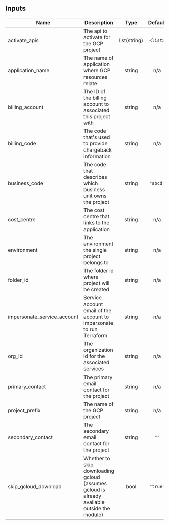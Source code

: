 <!-- BEGINNING OF PRE-COMMIT-TERRAFORM DOCS HOOK -->
## Inputs

| Name | Description | Type | Default | Required |
|------|-------------|:----:|:-----:|:-----:|
| activate\_apis | The api to activate for the GCP project | list(string) | `<list>` | no |
| application\_name | The name of application where GCP resources relate | string | n/a | yes |
| billing\_account | The ID of the billing account to associated this project with | string | n/a | yes |
| billing\_code | The code that's used to provide chargeback information | string | n/a | yes |
| business\_code | The code that describes which business unit owns the project | string | `"abcd"` | no |
| cost\_centre | The cost centre that links to the application | string | n/a | yes |
| environment | The environment the single project belongs to | string | n/a | yes |
| folder\_id | The folder id where project will be created | string | n/a | yes |
| impersonate\_service\_account | Service account email of the account to impersonate to run Terraform | string | n/a | yes |
| org\_id | The organization id for the associated services | string | n/a | yes |
| primary\_contact | The primary email contact for the project | string | n/a | yes |
| project\_prefix | The name of the GCP project | string | n/a | yes |
| secondary\_contact | The secondary email contact for the project | string | `""` | no |
| skip\_gcloud\_download | Whether to skip downloading gcloud (assumes gcloud is already available outside the module) | bool | `"true"` | no |

<!-- END OF PRE-COMMIT-TERRAFORM DOCS HOOK -->
